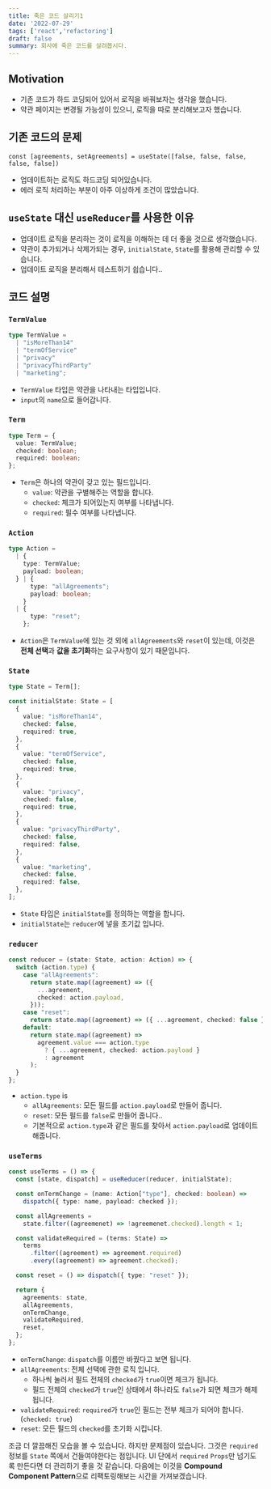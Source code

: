 ```yaml
---
title: 죽은 코드 살리기1
date: '2022-07-29'
tags: ['react','refactoring']
draft: false
summary: 회사에 죽은 코드를 살려봅시다.
---
```


## Motivation
- 기존 코드가 하드 코딩되어 있어서 로직을 바꿔보자는 생각을 했습니다.
- 약관 페이지는 변경될 가능성이 있으니, 로직을 따로 분리해보고자 했습니다.

## 기존 코드의 문제
```tsx
const [agreements, setAgreements] = useState([false, false, false, false, false])
```

- 업데이트하는 로직도 하드코딩 되어있습니다.
- 에러 로직 처리하는 부분이 아주 이상하게 조건이 많았습니다.

## `useState` 대신 `useReducer`를 사용한 이유
- 업데이트 로직을 분리하는 것이 로직을 이해하는 데 더 좋을 것으로 생각했습니다.
- 약관이 추가되거나 삭제가되는 경우, `initialState`, `State`를 활용해 관리할 수 있습니다.
- 업데이트 로직을 분리해서 테스트하기 쉽습니다..

## 코드 설명

### `TermValue`

```ts
type TermValue =
  | "isMoreThan14"
  | "termOfService"
  | "privacy"
  | "privacyThirdParty"
  | "marketing";
```

- `TermValue` 타입은 약관을 나타내는 타입입니다.
- `input`의 `name`으로 들어갑니다.

### `Term`

```ts
type Term = {
  value: TermValue;
  checked: boolean;
  required: boolean;
};
```

- `Term`은 하나의 약관이 갖고 있는 필드입니다.
  - `value`: 약관을 구별해주는 역할을 합니다.
  - `checked`: 체크가 되어있는지 여부를 나타냅니다.
  - `required`: 필수 여부를 나타냅니다.

### `Action`

```ts
type Action =
  | {
    type: TermValue;
    payload: boolean;
  } | {
      type: "allAgreements";
      payload: boolean;
    }
  | {
      type: "reset";
    };
```

- `Action`은 `TermValue`에 있는 것 외에 `allAgreements`와 `reset`이 있는데, 이것은 **전체 선택**과 **값을 초기화**하는 요구사항이 있기 때문입니다.

### `State`

```ts
type State = Term[];

const initialState: State = [
  {
    value: "isMoreThan14",
    checked: false,
    required: true,
  },
  {
    value: "termOfService",
    checked: false,
    required: true,
  },
  {
    value: "privacy",
    checked: false,
    required: true,
  },
  {
    value: "privacyThirdParty",
    checked: false,
    required: false,
  },
  {
    value: "marketing",
    checked: false,
    required: false,
  },
];
```
- `State` 타입은 `initialState`를 정의하는 역할을 합니다.
- `initialState`는 `reducer`에 넣을 초기값 입니다.

### `reducer`

```ts
const reducer = (state: State, action: Action) => {
  switch (action.type) {
    case "allAgreements":
      return state.map((agreement) => ({
        ...agreement,
        checked: action.payload,
      }));
    case "reset":
      return state.map((agreement) => ({ ...agreement, checked: false }));
    default:
      return state.map((agreement) =>
        agreement.value === action.type
          ? { ...agreement, checked: action.payload }
          : agreement
      );
  }
};
```

- `action.type` is
  - `allAgreements`: 모든 필드를 `action.payload`로 만들어 줍니다.
  - `reset`: 모든 필드를 `false`로 만들어 줍니다..
  - 기본적으로 `action.type`과 같은 필드를 찾아서 `action.payload`로 업데이트 해줍니다.

### `useTerms`

```ts
const useTerms = () => {
  const [state, dispatch] = useReducer(reducer, initialState);

  const onTermChange = (name: Action["type"], checked: boolean) =>
    dispatch({ type: name, payload: checked });

  const allAgreements =
    state.filter((agreemenet) => !agreemenet.checked).length < 1;

  const validateRequired = (terms: State) =>
    terms
      .filter((agreement) => agreement.required)
      .every((agreement) => agreement.checked);

  const reset = () => dispatch({ type: "reset" });

  return {
    agreements: state,
    allAgreements,
    onTermChange,
    validateRequired,
    reset,
  };
};
```

- `onTermChange`: `dispatch`를 이름만 바꿨다고 보면 됩니다.
- `allAgreements`: 전체 선택에 관한 로직 입니다.
  - 하나씩 눌러서 필드 전체의 `checked`가 `true`이면 체크가 됩니다.
  - 필드 전체의 `checked`가 `true`인 상태에서 하나라도 `false`가 되면 체크가 해제됩니다.
- `validateRequired`: `required`가 `true`인 필드는 전부 체크가 되어야 합니다.(`checked: true`)
- `reset`: 모든 필드의 `checked`를 초기화 시킵니다.

조금 더 깔끔해진 모습을 볼 수 있습니다. 하지만 문제점이 있습니다. 그것은 `required` 정보를 `State` 쪽에서 건들여야한다는 점입니다. UI 단에서 `required` `Props`만 넘기도록 만든다면 더 관리하기 좋을 것 같습니다. 다음에는 이것을 **Compound Component Pattern**으로 리팩토링해보는 시간을 가져보겠습니다.